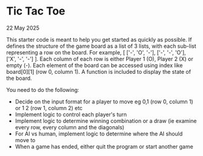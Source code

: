 # Tic Tac Toe

22 May 2025

This starter code is meant to help you get started as quickly as possible.
If defines the structure of the game board as a list of 3 lists, with each sub-list representing a row on the board.
For example, [ ['-', 'O', '-'], ['-', '-', 'O'], ['X', '-', '-'] ].
Each column of each row is either Player 1 (O), Player 2 (X) or empty (-).
Each element of the board can be accessed using index like board[0][1] (row 0, column 1).
A function is included to display the state of the board. 

You need to do the following:
- Decide on the input format for a player to move eg 0,1 (row 0, column 1) or 1 2 (row 1, column 2) etc
- Implement logic to control each player's turn
- Implement logic to determine winning combination or a draw (ie examine every row, every column and the diagonals)
- For AI vs human, implement logic to determine where the AI should move to
- When a game has ended, either quit the program or start another game

